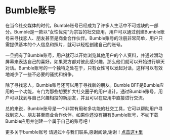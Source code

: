 # Bumble账号

在当今社交媒体的时代，Bumble账号已经成为了许多人生活中不可或缺的一部分。Bumble是一款以“女性优先”为宗旨的社交应用，用户可以通过创建Bumble账号来寻找恋人、朋友甚至是商业合作伙伴。Bumble账号的注册非常简单，用户只需提供基本的个人信息和照片，就可以轻松创建自己的账号。

一旦拥有了Bumble账号，用户就可以开始浏览其他用户的个人资料，并通过滑动屏幕来表达自己的喜好。如果双方都对彼此感兴趣，那么他们就可以开始进行聊天对话。Bumble账号的一个独特之处在于，只有女性可以发起对话，这样可以有效地减少了一些不必要的骚扰和纷争。

除了寻找恋人，Bumble账号还可以用于寻找新的朋友。Bumble BFF是Bumble应用的一个功能，专门为那些想要扩大社交圈子的用户设计。通过Bumble账号，用户可以找到与自己兴趣相投的新朋友，并且可以在应用中直接进行交流。

总的来说，Bumble账号是一个非常有用和多功能的社交工具，它可以帮助用户寻找到恋人、朋友甚至商业合作伙伴。如果你还没有拥有Bumble账号，不妨下载Bumble应用并创建一个属于自己的账号吧！

更多关于bumble账号 请通过✈与我们联系,感谢阅读,谢谢！[点击这✈里](https://t.me/sjlmbot)